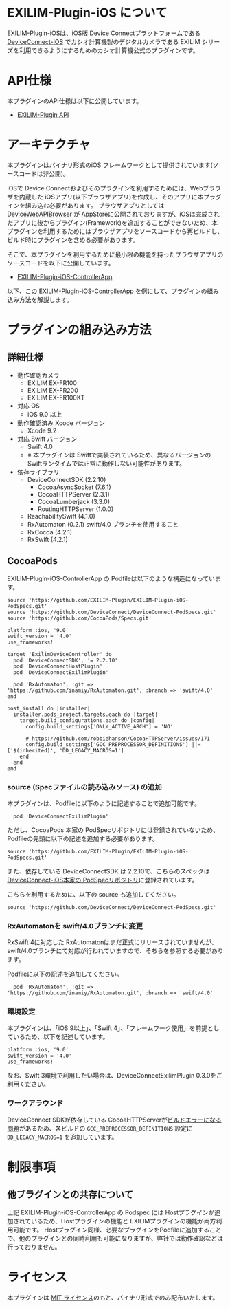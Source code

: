# EXILIM-Plugin-iOS について

EXILIM-Plugin-iOSは、iOS版 Device Connectプラットフォームである [DeviceConnect-iOS](https://github.com/DeviceConnect/DeviceConnect-iOS/) でカシオ計算機製のデジタルカメラである EXILIM シリーズを利用できるようにするためのカシオ計算機公式のプラグインです。

# API仕様
本プラグインのAPI仕様は以下に公開しています。
- [EXILIM-Plugin API](https://exilim-plugin.github.io/exilimApi/)

# アーキテクチャ

本プラグインはバイナリ形式のiOS フレームワークとして提供されています(ソースコードは非公開)。

iOSで Device Connectおよびそのプラグインを利用するためには、Webブラウザを内蔵した iOSアプリ(以下ブラウザアプリ)を作成し、そのアプリに本プラグインを組み込む必要があります。
ブラウザアプリとしては [DeviceWebAPIBrowser](https://itunes.apple.com/jp/app/devicewebapibrowser/id994422987?mt=8) が AppStoreに公開されておりますが、iOSは完成されたアプリに後からプラグイン(Framework)を追加することができないため、本プラグインを利用するためにはブラウザアプリをソースコードから再ビルドし、ビルド時にプラグインを含める必要があります。

そこで、本プラグインを利用するために最小限の機能を持ったブラウザアプリのソースコードを以下に公開しています。

- [EXILIM-Plugin-iOS-ControllerApp](https://github.com/EXILIM-Plugin/EXILIM-Plugin-iOS-ControllerApp)

以下、この EXILIM-Plugin-iOS-ControllerApp を例にして、プラグインの組み込み方法を解説します。


# プラグインの組み込み方法

## 詳細仕様

- 動作確認カメラ
  - EXILIM EX-FR100
  - EXILIM EX-FR200
  - EXILIM EX-FR100KT
- 対応 OS
  - iOS 9.0 以上
- 動作確認済み Xcode バージョン
  - Xcode 9.2
- 対応 Swift バージョン
  - Swift 4.0
  - ※ 本プラグインは Swiftで実装されているため、異なるバージョンの Swiftランタイムでは正常に動作しない可能性があります。
- 依存ライブラリ
  - DeviceConnectSDK (2.2.10)
    - CocoaAsyncSocket (7.6.1)
    - CocoaHTTPServer (2.3.1)
    - CocoaLumberjack (3.3.0)
    - RoutingHTTPServer (1.0.0)
  - ReachabilitySwift (4.1.0)
  - RxAutomaton (0.2.1) swift/4.0 ブランチを使用すること
  - RxCocoa (4.2.1)
  - RxSwift (4.2.1)



## CocoaPods

EXILIM-Plugin-iOS-ControllerApp の Podfileは以下のような構造になっています。

```
source 'https://github.com/EXILIM-Plugin/EXILIM-Plugin-iOS-PodSpecs.git'
source 'https://github.com/DeviceConnect/DeviceConnect-PodSpecs.git'
source 'https://github.com/CocoaPods/Specs.git'

platform :ios, '9.0'
swift_version = '4.0'
use_frameworks!

target 'ExilimDeviceController' do
  pod 'DeviceConnectSDK', '= 2.2.10'
  pod 'DeviceConnectHostPlugin'
  pod 'DeviceConnectExilimPlugin'

  pod 'RxAutomaton', :git => 'https://github.com/inamiy/RxAutomaton.git', :branch => 'swift/4.0'
end

post_install do |installer|
  installer.pods_project.targets.each do |target|
    target.build_configurations.each do |config|
      config.build_settings['ONLY_ACTIVE_ARCH'] = 'NO'

      # https://github.com/robbiehanson/CocoaHTTPServer/issues/171
      config.build_settings['GCC_PREPROCESSOR_DEFINITIONS'] ||= ['$(inherited)', 'DD_LEGACY_MACROS=1']
    end
  end
end
```

### source (Specファイルの読み込みソース) の追加

本プラグインは、Podfileに以下のように記述することで追加可能です。

```
  pod 'DeviceConnectExilimPlugin'
```

ただし、CocoaPods 本家の PodSpecリポジトリには登録されていないため、Podfileの先頭に以下の記述を追加する必要があります。

```
source 'https://github.com/EXILIM-Plugin/EXILIM-Plugin-iOS-PodSpecs.git'
```

また、依存している DeviceConnectSDK は 2.2.10で、こちらのスペックは [DeviceConnect-iOS本家の PodSpecリポジトリ](source 'https://github.com/DeviceConnect/DeviceConnect-PodSpecs.git')に登録されています。

こちらを利用するために、以下の source も追加してください。

```
source 'https://github.com/DeviceConnect/DeviceConnect-PodSpecs.git'
```

### RxAutomatonを swift/4.0ブランチに変更

RxSwift 4に対応した RxAutomatonはまだ正式にリリースされていませんが、swift/4.0ブランチにて対応が行われていますので、そちらを参照する必要があります。

Podfileに以下の記述を追加してください。

```
  pod 'RxAutomaton', :git => 'https://github.com/inamiy/RxAutomaton.git', :branch => 'swift/4.0'
```

### 環境設定

本プラグインは、「iOS 9以上」、「Swift 4」、「フレームワーク使用」を前提としているため、以下を記述しています。

```
platform :ios, '9.0'
swift_version = '4.0'
use_frameworks!
```

なお、Swift 3環境で利用したい場合は、DeviceConnectExilimPlugin 0.3.0をご利用ください。

### ワークアラウンド

DeviceConnect SDKが依存している CocoaHTTPServerが[ビルドエラーになる問題](https://github.com/robbiehanson/CocoaHTTPServer/issues/171)があるため、各ビルドの `GCC_PREPROCESSOR_DEFINITIONS` 設定に `DD_LEGACY_MACROS=1` を追加しています。

# 制限事項

## 他プラグインとの共存について

上記 EXILIM-Plugin-iOS-ControllerApp の Podspec には Hostプラグインが追加されているため、Hostプラグインの機能と EXILIMプラグインの機能が両方利用可能です。
Hostプラグイン同様、必要なプラグインをPodfileに追加することで、他のプラグインとの同時利用も可能になりますが、弊社では動作確認などは行っておりません。

# ライセンス

本プラグインは [MIT ライセンス](LICENSE.md)のもと、バイナリ形式でのみ配布いたします。

